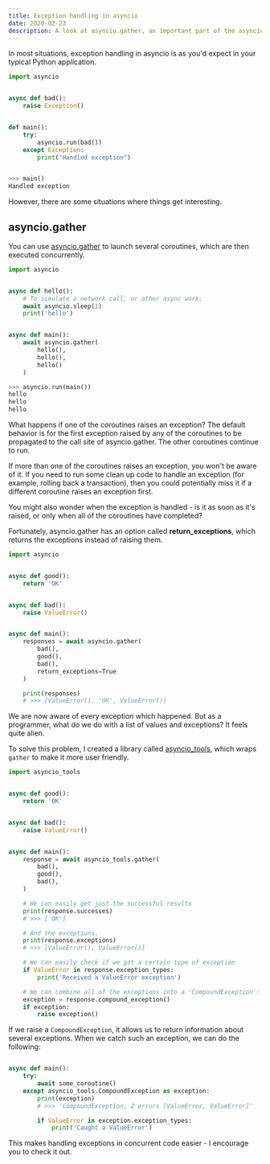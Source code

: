 ```yaml
---
title: Exception handling in asyncio
date: 2020-02-23
description: A look at asyncio.gather, an important part of the asyncio Python library for concurency.
---
```


In most situations, exception handling in asyncio is as you'd expect in your typical Python application.

```python
import asyncio


async def bad():
    raise Exception()


def main():
    try:
        asyncio.run(bad())
    except Exception:
        print("Handled exception")


>>> main()
Handled exception
```

However, there are some situations where things get interesting.

## asyncio.gather

You can use [asyncio.gather](http://localhost:8080/blog/asyncio-gather/) to launch several coroutines, which are then executed concurrently.

```python
import asyncio


async def hello():
    # To simulate a network call, or other async work:
    await asyncio.sleep(1)
    print('hello')


async def main():
    await asyncio.gather(
        hello(),
        hello(),
        hello()
    )

>>> asyncio.run(main())
hello
hello
hello
```

What happens if one of the coroutines raises an exception? The default behavior is for the first exception raised by any of the coroutines to be propagated to the call site of asyncio.gather. The other coroutines continue to run.

If more than one of the coroutines raises an exception, you won't be aware of it. If you need to run some clean up code to handle an exception (for example, rolling back a transaction), then you could potentially miss it if a different coroutine raises an exception first.

You might also wonder when the exception is handled - is it as soon as it's raised, or only when all of the coroutines have completed?

Fortunately, asyncio.gather has an option called **return_exceptions**, which returns the exceptions instead of raising them.

```python
import asyncio


async def good():
    return 'OK'


async def bad():
    raise ValueError()


async def main():
    responses = await asyncio.gather(
        bad(),
        good(),
        bad(),
        return_exceptions=True
    )

    print(responses)
    # >>> [ValueError(), 'OK', ValueError()]

```

We are now aware of every exception which happened. But as a programmer, what do we do with a list of values and exceptions? It feels quite alien.

To solve this problem, I created a library called [asyncio_tools](https://github.com/piccolo-orm/asyncio_tools), which wraps `gather` to make it more user friendly.

```python
import asyncio_tools


async def good():
    return 'OK'


async def bad():
    raise ValueError()


async def main():
    response = await asyncio_tools.gather(
        bad(),
        good(),
        bad(),
    )

    # We can easily get just the successful results
    print(response.successes)
    # >>> ['OK']

    # And the exceptions.
    print(response.exceptions)
    # >>> [ValueError(), ValueError()]

    # We can easily check if we got a certain type of exception
    if ValueError in response.exception_types:
        print('Received a ValueError exception')

    # We can combine all of the exceptions into a 'CompoundException':
    exception = response.compound_exception()
    if exception:
        raise exception()

```

If we raise a `CompoundException`, it allows us to return information about several
exceptions. When we catch such an exception, we can do the following:

```python

async def main():
    try:
        await some_coroutine()
    except asyncio_tools.CompoundException as exception:
        print(exception)
        # >>> 'CompoundException, 2 errors [ValueError, ValueError]'

        if ValueError in exception.exception_types:
            print('Caught a ValueError')

```

This makes handling exceptions in concurrent code easier - I encourage you to check it out.
